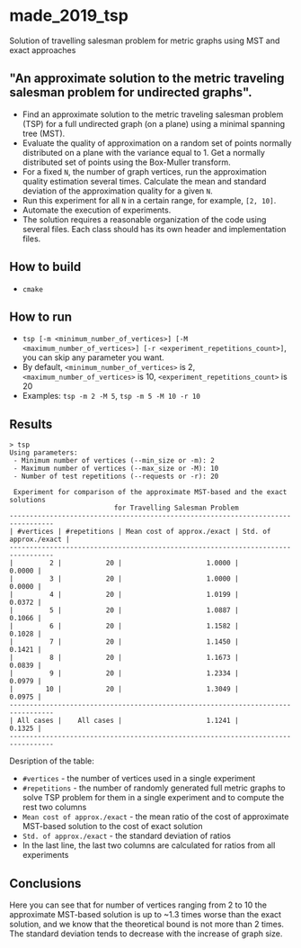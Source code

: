 # made_2019_tsp
Solution of travelling salesman problem for metric graphs using MST and exact approaches

## "An approximate solution to the metric traveling salesman problem for undirected graphs".
* Find an approximate solution to the metric traveling salesman problem (TSP) for a full undirected graph (on a plane) using a minimal spanning tree (MST).
* Evaluate the quality of approximation on a random set of points normally distributed on a plane with the variance equal to 1. Get a normally distributed set of points using the Box-Muller transform.
* For a fixed `N`, the number of graph vertices, run the approximation quality estimation several times. Calculate the mean and standard deviation of the approximation quality for a given `N`.
* Run this experiment for all `N` in a certain range, for example, `[2, 10]`.
* Automate the execution of experiments.
* The solution requires a reasonable organization of the code using several files. Each class should has its own header and implementation files.

## How to build
* `cmake`

## How to run
* `tsp [-m <minimum_number_of_vertices>] [-M <maximum_number_of_vertices>] [-r <experiment_repetitions_count>]`, you can skip any parameter you want. 
* By default, `<minimum_number_of_vertices>` is 2, `<maximum_number_of_vertices>` is 10, `<experiment_repetitions_count>` is 20
* Examples: `tsp -m 2 -M 5`, `tsp -m 5 -M 10 -r 10`

## Results

~~~
> tsp
Using parameters:
 - Minimum number of vertices (--min_size or -m): 2
 - Maximum number of vertices (--max_size or -M): 10
 - Number of test repetitions (--requests or -r): 20

 Experiment for comparison of the approximate MST-based and the exact solutions
                          for Travelling Salesman Problem
---------------------------------------------------------------------------------
| #vertices | #repetitions | Mean cost of approx./exact | Std. of approx./exact |
---------------------------------------------------------------------------------
|         2 |           20 |                     1.0000 |                0.0000 |
|         3 |           20 |                     1.0000 |                0.0000 |
|         4 |           20 |                     1.0199 |                0.0372 |
|         5 |           20 |                     1.0887 |                0.1066 |
|         6 |           20 |                     1.1582 |                0.1028 |
|         7 |           20 |                     1.1450 |                0.1421 |
|         8 |           20 |                     1.1673 |                0.0839 |
|         9 |           20 |                     1.2334 |                0.0979 |
|        10 |           20 |                     1.3049 |                0.0975 |
---------------------------------------------------------------------------------
| All cases |    All cases |                     1.1241 |                0.1325 |
---------------------------------------------------------------------------------
~~~
Desription of the table:
* `#vertices` - the number of vertices used in a single experiment
* `#repetitions` - the number of randomly generated full metric graphs to solve TSP problem for them in a single experiment and to compute the rest two columns
* `Mean cost of approx./exact` - the mean ratio of the cost of approximate MST-based solution to the cost of exact solution
* `Std. of approx./exact` - the standard deviation of ratios
* In the last line, the last two columns are calculated for ratios from all experiments

## Conclusions

Here you can see that for number of vertices ranging from 2 to 10 the approximate MST-based solution is up to ~1.3 times worse than the exact solution, and we know that the theoretical bound is not more than 2 times. The standard deviation tends to decrease with the increase of graph size.
